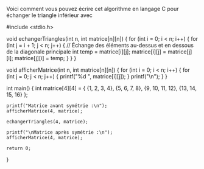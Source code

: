 Voici comment vous pouvez écrire cet algorithme en langage C pour échanger le triangle inférieur avec 

#include <stdio.h>

void echangerTriangles(int n, int matrice[n][n]) {
    for (int i = 0; i < n; i++) {
        for (int j = i + 1; j < n; j++) {
            // Échange des éléments au-dessus et en dessous de la diagonale principale
            int temp = matrice[i][j];
            matrice[i][j] = matrice[j][i];
            matrice[j][i] = temp;
        }
    }
}

void afficherMatrice(int n, int matrice[n][n]) {
    for (int i = 0; i < n; i++) {
        for (int j = 0; j < n; j++) {
            printf("%d ", matrice[i][j]);
        }
        printf("\n");
    }
}

int main() {
    int matrice[4][4] = {
        {1, 2, 3, 4},
        {5, 6, 7, 8},
        {9, 10, 11, 12},
        {13, 14, 15, 16}
    };

    printf("Matrice avant symétrie :\n");
    afficherMatrice(4, matrice);

    echangerTriangles(4, matrice);

    printf("\nMatrice après symétrie :\n");
    afficherMatrice(4, matrice);

    return 0;
}
<!---
aidz39/aidz39 is a ✨ special ✨ repository because its `README.md` (this file) appears on your GitHub profile.
You can click the Preview link to take a look at your changes.
--->
